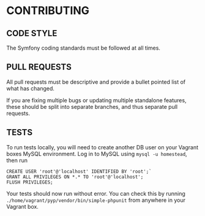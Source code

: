 # CONTRIBUTING

## CODE STYLE
The Symfony coding standards must be followed at all times.

## PULL REQUESTS
All pull requests must be descriptive and provide a bullet pointed list of what has changed.

If you are fixing multiple bugs or updating multiple standalone features, these should be split into separate branches, and thus separate pull requests.

## TESTS
To run tests locally, you will need to create another DB user on your Vagrant boxes MySQL environment. Log in to MySQL using `mysql -u homestead`, then run 

```
CREATE USER 'root'@'localhost' IDENTIFIED BY 'root';`
GRANT ALL PRIVILEGES ON *.* TO 'root'@'localhost';
FLUSH PRIVILEGES;  
```

Your tests should now run without error. You can check this by running `./home/vagrant/pyp/vendor/bin/simple-phpunit` from anywhere in your Vagrant box.